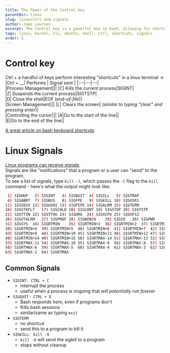 ```yaml
---
title: The Power of the Control key
parentDir: linux
slug: linux/ctrl-and-signals
author: Jake Laursen
excerpt: The Control key is a powerful key in bash, allowing for shortcuts as well as "signal" sending
tags: linux, kernel, cli, ubuntu, shell, ctrl, shortcuts, signals
order: 5
---
```


# Control key
Ctrl + a handful of keys perform interesting "shortcuts" in a linux terminal ->  
|Ctrl + __| Performs | Signal sent | 
|:--|:--|--:|  
|Process Management|||
|C| Kills the current process|SIGINT|  
|Z| Suspends the current process|SIGTSTP|  
|D| Close the shell|EOF (_end-of-file_)|  
|Screen Management|||
|L| Clears the screen| (_similar to typing "clear" and pressing enter_)|   
|Controlling the cursor|||
|A|Go to the start of the line||  
|E|Go to the end of the line||  

[A great article on bash keyboard shortcuts](https://www.howtogeek.com/howto/ubuntu/keyboard-shortcuts-for-bash-command-shell-for-ubuntu-debian-suse-redhat-linux-etc/)  

# Linux Signals  
[Linux programs can receive signals](https://man7.org/linux/man-pages/man7/signal.7.html).  
Signals are like "notifications" that a program or a user can "send" to the program.  
To see a list of signals, type `kill -l`, which passes the `-l` flag to the `kill` command - here's what the output might look like:
```bash
 1) SIGHUP	 2) SIGINT	 3) SIGQUIT	 4) SIGILL	 5) SIGTRAP
 6) SIGABRT	 7) SIGBUS	 8) SIGFPE	 9) SIGKILL	10) SIGUSR1
11) SIGSEGV	12) SIGUSR2	13) SIGPIPE	14) SIGALRM	15) SIGTERM
16) SIGSTKFLT	17) SIGCHLD	18) SIGCONT	19) SIGSTOP	20) SIGTSTP
21) SIGTTIN	22) SIGTTOU	23) SIGURG	24) SIGXCPU	25) SIGXFSZ
26) SIGVTALRM	27) SIGPROF	28) SIGWINCH	29) SIGIO	30) SIGPWR
31) SIGSYS	34) SIGRTMIN	35) SIGRTMIN+1	36) SIGRTMIN+2	37) SIGRTMIN+3
38) SIGRTMIN+4	39) SIGRTMIN+5	40) SIGRTMIN+6	41) SIGRTMIN+7	42) SIGRTMIN+8
43) SIGRTMIN+9	44) SIGRTMIN+10	45) SIGRTMIN+11	46) SIGRTMIN+12	47) SIGRTMIN+13
48) SIGRTMIN+14	49) SIGRTMIN+15	50) SIGRTMAX-14	51) SIGRTMAX-13	52) SIGRTMAX-12
53) SIGRTMAX-11	54) SIGRTMAX-10	55) SIGRTMAX-9	56) SIGRTMAX-8	57) SIGRTMAX-7
58) SIGRTMAX-6	59) SIGRTMAX-5	60) SIGRTMAX-4	61) SIGRTMAX-3	62) SIGRTMAX-2
63) SIGRTMAX-1	64) SIGRTMAX
```

## Common Signals
- `SIGINT: CTRL + C`
  - interrupt the process
  - useful when a process is ongoing that _will potentially run forever_
- `SIGQUIT: CTRL + D`
  - Bash responds here, even if programs don't
  - Kills bash sessions
  - similar/same as typing `exit`
- `SIGTERM`
  - no shortcut
  - send this to a program to kill it
- `SIGKILL: kill -9`
  - `kill -9` will send the sigkill to a program
  - stops without cleanup
